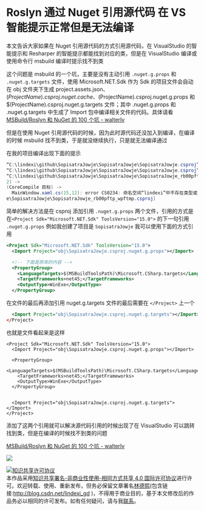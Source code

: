 # Roslyn 通过 Nuget 引用源代码 在 VS 智能提示正常但是无法编译

本文告诉大家如果在 Nuget 引用源代码的方式引用源代码，在 VisualStudio 的智能提示和 Resharper 的智能提示都能找到对应的类，但是在 VisualStudio 编译或使用命令行 msbuild 编译时提示找不到类

<!--more-->
<!-- CreateTime:2020/3/5 9:26:16 -->

<!-- csdn -->

<!-- 标签：Roslyn,MSBuild,编译器 -->

这个问题是 msbuild 的一个坑，主要是没有主动引用 `.nuget.g.props` 和 `.nuget.g.targets` 文件，使用 Microsoft.NET.Sdk 作为 Sdk 的项目文件会自动在 obj 文件夹下生成 project.assets.json、$(ProjectName).csproj.nuget.cache、$(ProjectName).csproj.nuget.g.props 和 $(ProjectName).csproj.nuget.g.targets 文件；其中 .nuget.g.props 和 .nuget.g.targets 中生成了 Import 包中编译相关文件的代码。具体请看[MSBuild/Roslyn 和 NuGet 的 100 个坑 - walterlv](https://walterlv.com/post/problems-of-msbuild-and-nuget.html )

但是在使用 Nuget 引用源代码的时候，因为此时源代码还没加入到编译，在编译的时候 msbuild 找不到类，于是就没继续执行，只是就无法编译通过

在我的项目编译出现下面的提示

```csharp
“C:\lindexi\github\SopisatraJowje\SopisatraJowje\SopisatraJowje.csproj”(默认目标) (1) ->
“C:\lindexi\github\SopisatraJowje\SopisatraJowje\SopisatraJowje.csproj”(Build 目标) (1:2) ->
“C:\lindexi\github\SopisatraJowje\SopisatraJowje\SopisatraJowje_rb00pftp_wpftmp.csproj”(_CompileTemporaryAssembly 目标) (
2) ->
(CoreCompile 目标) ->
  MainWindow.xaml.cs(15,12): error CS0234: 命名空间“lindexi”中不存在类型或命名空间名“Doubi”(是否缺少程序集引用?) [C:\lindexi\github\SopisatraJowj
e\SopisatraJowje\SopisatraJowje_rb00pftp_wpftmp.csproj]
```

简单的解决方法是在 csproj 添加引用 `.nuget.g.props` 两个文件，引用的方式是在`<Project Sdk="Microsoft.NET.Sdk" ToolsVersion="15.0">` 的下一句引用 `.nuget.g.props` 例如我创建了项目是 `SopisatraJowje` 我可以使用下面的方式引用

```xml
<Project Sdk="Microsoft.NET.Sdk" ToolsVersion="15.0">
  <Import Project="obj\SopisatraJowje.csproj.nuget.g.props"></Import>

  <!-- 下面是原来的内容 -->
  <PropertyGroup>
    <LanguageTargets>$(MSBuildToolsPath)\Microsoft.CSharp.targets</LanguageTargets>
    <TargetFrameworks>net45;</TargetFrameworks>
    <OutputType>WinExe</OutputType>
  </PropertyGroup>
```

在文件的最后再添加引用 nuget.g.targets 文件的最后需要在 `</Project>` 上一个

```xml
  <Import Project="obj\SopisatraJowje.csproj.nuget.g.targets"></Import>
</Project>
```

也就是文件看起来是这样

```
<Project Sdk="Microsoft.NET.Sdk" ToolsVersion="15.0">
  <Import Project="obj\SopisatraJowje.csproj.nuget.g.props"></Import>
  
  <PropertyGroup>
    <LanguageTargets>$(MSBuildToolsPath)\Microsoft.CSharp.targets</LanguageTargets>
    <TargetFrameworks>net45;</TargetFrameworks>
    <OutputType>WinExe</OutputType>
  </PropertyGroup>
 

  <Import Project="obj\SopisatraJowje.csproj.nuget.g.targets"></Import>
</Project>
```

添加了这两个引用就可以解决源代码引用的时候出现了在 VisualStudio 可以跳转找到类，但是在编译的时候找不到类的问题

[MSBuild/Roslyn 和 NuGet 的 100 个坑 - walterlv](https://walterlv.com/post/problems-of-msbuild-and-nuget.html )

![](http://image.acmx.xyz/lindexi%2F2018927201059809)

<a rel="license" href="http://creativecommons.org/licenses/by-nc-sa/4.0/"><img alt="知识共享许可协议" style="border-width:0" src="https://licensebuttons.net/l/by-nc-sa/4.0/88x31.png" /></a><br />本作品采用<a rel="license" href="http://creativecommons.org/licenses/by-nc-sa/4.0/">知识共享署名-非商业性使用-相同方式共享 4.0 国际许可协议</a>进行许可。欢迎转载、使用、重新发布，但务必保留文章署名[林德熙](http://blog.csdn.net/lindexi_gd)(包含链接:http://blog.csdn.net/lindexi_gd )，不得用于商业目的，基于本文修改后的作品务必以相同的许可发布。如有任何疑问，请与我[联系](mailto:lindexi_gd@163.com)。
